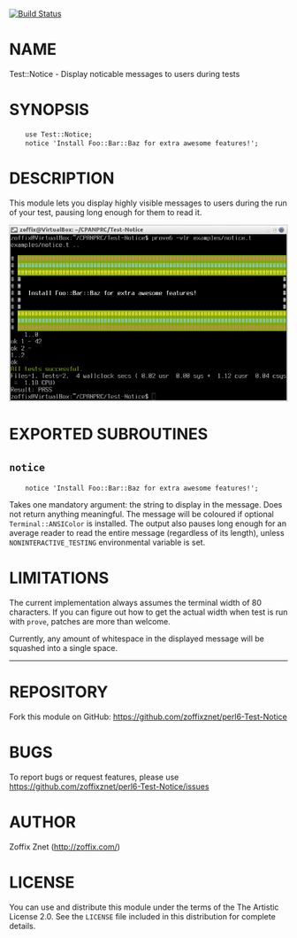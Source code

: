 [![Build Status](https://travis-ci.org/zoffixznet/perl6-Test-Notice.svg)](https://travis-ci.org/zoffixznet/perl6-Test-Notice)

# NAME

Test::Notice - Display noticable messages to users during tests

# SYNOPSIS

```perl6
    use Test::Notice;
    notice 'Install Foo::Bar::Baz for extra awesome features!';
```

# DESCRIPTION

This module lets you display highly visible messages to users during
the run of your test, pausing long enough for them to read it.

![](sample.png)

# EXPORTED SUBROUTINES

## `notice`

```perl6
    notice 'Install Foo::Bar::Baz for extra awesome features!';
```

Takes one mandatory argument: the string to display in the message.
Does not return anything meaningful. The message will be coloured if optional
`Terminal::ANSIColor` is installed. The output also pauses long enough
for an average reader to read the entire message (regardless of its length),
unless `NONINTERACTIVE_TESTING` environmental variable is set.

# LIMITATIONS

The current implementation always assumes the terminal width of 80 characters.
If you can figure out how to get the actual width when test is run with
`prove`, patches are more than welcome.

Currently, any amount of whitespace in the displayed message will be squashed
into a single space.

---

# REPOSITORY

Fork this module on GitHub:
https://github.com/zoffixznet/perl6-Test-Notice

# BUGS

To report bugs or request features, please use
https://github.com/zoffixznet/perl6-Test-Notice/issues

# AUTHOR

Zoffix Znet (http://zoffix.com/)

# LICENSE

You can use and distribute this module under the terms of the
The Artistic License 2.0. See the `LICENSE` file included in this
distribution for complete details.
